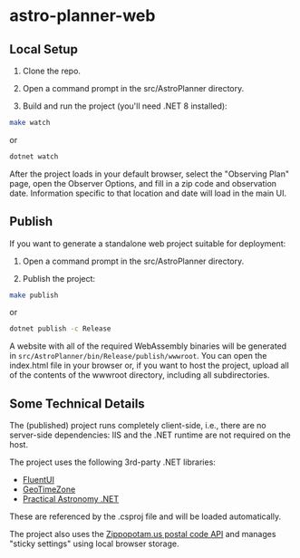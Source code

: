 # astro-planner-web

## Local Setup

1. Clone the repo.

2. Open a command prompt in the src/AstroPlanner directory.

3. Build and run the project (you'll need .NET 8 installed):

```bash
make watch
```

or

```bash
dotnet watch
```

After the project loads in your default browser, select the "Observing Plan" page, open the Observer Options, and fill in a zip code and observation date.  Information specific to that location and date will load in the main UI.

## Publish

If you want to generate a standalone web project suitable for deployment:

1. Open a command prompt in the src/AstroPlanner directory.

2. Publish the project:

```bash
make publish
```

or

```bash
dotnet publish -c Release
```

A website with all of the required WebAssembly binaries will be generated in `src/AstroPlanner/bin/Release/publish/wwwroot`.  You can open the index.html file in your browser or, if you want to host the project, upload all of the contents of the wwwroot directory, including all subdirectories.

## Some Technical Details

The (published) project runs completely client-side, i.e., there are no server-side dependencies: IIS and the .NET runtime are not required on the host.

The project uses the following 3rd-party .NET libraries:

* [FluentUI](https://www.fluentui-blazor.net/)
* [GeoTimeZone](https://www.nuget.org/packages/GeoTimeZone)
* [Practical Astronomy .NET](https://www.nuget.org/packages/PracticalAstronomyDotNet)

These are referenced by the .csproj file and will be loaded automatically.

The project also uses the [Zippopotam.us postal code API](https://zippopotam.us/) and manages "sticky settings" using local browser storage.
